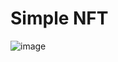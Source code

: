 # Simple NFT 

![image](https://user-images.githubusercontent.com/3199051/223434491-52cb46d3-94cf-4525-9d89-d060118c1d7d.png)
